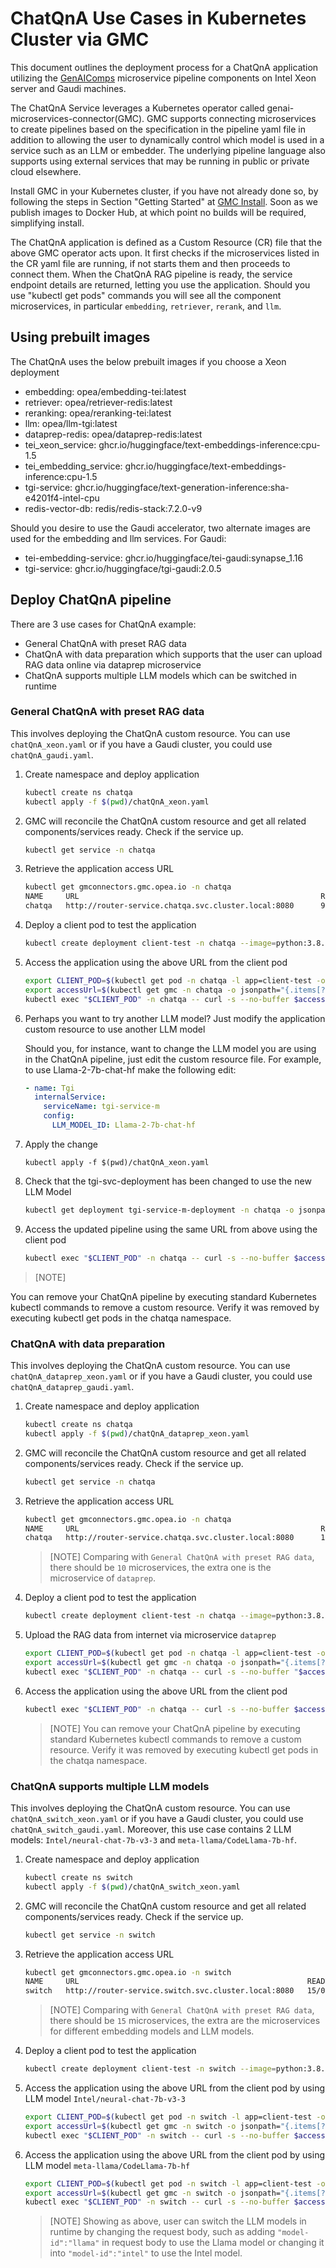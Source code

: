 # ChatQnA Use Cases in Kubernetes Cluster via GMC

This document outlines the deployment process for a ChatQnA application utilizing the [GenAIComps](https://github.com/opea-project/GenAIComps.git) microservice pipeline components on Intel Xeon server and Gaudi machines.

The ChatQnA Service leverages a Kubernetes operator called genai-microservices-connector(GMC). GMC supports connecting microservices to create pipelines based on the specification in the pipeline yaml file in addition to allowing the user to dynamically control which model is used in a service such as an LLM or embedder. The underlying pipeline language also supports using external services that may be running in public or private cloud elsewhere.

Install GMC in your Kubernetes cluster, if you have not already done so, by following the steps in Section "Getting Started" at [GMC Install](https://github.com/opea-project/GenAIInfra/tree/main/microservices-connector/README.md). Soon as we publish images to Docker Hub, at which point no builds will be required, simplifying install.

The ChatQnA application is defined as a Custom Resource (CR) file that the above GMC operator acts upon. It first checks if the microservices listed in the CR yaml file are running, if not starts them and then proceeds to connect them. When the ChatQnA RAG pipeline is ready, the service endpoint details are returned, letting you use the application. Should you use "kubectl get pods" commands you will see all the component microservices, in particular `embedding`, `retriever`, `rerank`, and `llm`.

## Using prebuilt images

The ChatQnA uses the below prebuilt images if you choose a Xeon deployment

- embedding: opea/embedding-tei:latest
- retriever: opea/retriever-redis:latest
- reranking: opea/reranking-tei:latest
- llm: opea/llm-tgi:latest
- dataprep-redis: opea/dataprep-redis:latest
- tei_xeon_service: ghcr.io/huggingface/text-embeddings-inference:cpu-1.5
- tei_embedding_service: ghcr.io/huggingface/text-embeddings-inference:cpu-1.5
- tgi-service: ghcr.io/huggingface/text-generation-inference:sha-e4201f4-intel-cpu
- redis-vector-db: redis/redis-stack:7.2.0-v9

Should you desire to use the Gaudi accelerator, two alternate images are used for the embedding and llm services.
For Gaudi:

- tei-embedding-service: ghcr.io/huggingface/tei-gaudi:synapse_1.16
- tgi-service: ghcr.io/huggingface/tgi-gaudi:2.0.5

## Deploy ChatQnA pipeline

There are 3 use cases for ChatQnA example:

- General ChatQnA with preset RAG data
- ChatQnA with data preparation which supports that the user can upload RAG data online via dataprep microservice
- ChatQnA supports multiple LLM models which can be switched in runtime

### General ChatQnA with preset RAG data

This involves deploying the ChatQnA custom resource. You can use `chatQnA_xeon.yaml` or if you have a Gaudi cluster, you could use `chatQnA_gaudi.yaml`.

1. Create namespace and deploy application

   ```sh
   kubectl create ns chatqa
   kubectl apply -f $(pwd)/chatQnA_xeon.yaml
   ```

2. GMC will reconcile the ChatQnA custom resource and get all related components/services ready. Check if the service up.

   ```sh
   kubectl get service -n chatqa
   ```

3. Retrieve the application access URL

   ```sh
   kubectl get gmconnectors.gmc.opea.io -n chatqa
   NAME     URL                                                      READY     AGE
   chatqa   http://router-service.chatqa.svc.cluster.local:8080      9/0/9     3m
   ```

4. Deploy a client pod to test the application

   ```sh
   kubectl create deployment client-test -n chatqa --image=python:3.8.13 -- sleep infinity
   ```

5. Access the application using the above URL from the client pod

   ```sh
   export CLIENT_POD=$(kubectl get pod -n chatqa -l app=client-test -o jsonpath={.items..metadata.name})
   export accessUrl=$(kubectl get gmc -n chatqa -o jsonpath="{.items[?(@.metadata.name=='chatqa')].status.accessUrl}")
   kubectl exec "$CLIENT_POD" -n chatqa -- curl -s --no-buffer $accessUrl  -X POST  -d '{"text":"What is the revenue of Nike in 2023?","parameters":{"max_new_tokens":17, "do_sample": true}}' -H 'Content-Type: application/json'
   ```

6. Perhaps you want to try another LLM model? Just modify the application custom resource to use another LLM model

   Should you, for instance, want to change the LLM model you are using in the ChatQnA pipeline, just edit the custom resource file.
   For example, to use Llama-2-7b-chat-hf make the following edit:

   ```yaml
   - name: Tgi
     internalService:
       serviceName: tgi-service-m
       config:
         LLM_MODEL_ID: Llama-2-7b-chat-hf
   ```

7. Apply the change

   ```
   kubectl apply -f $(pwd)/chatQnA_xeon.yaml
   ```

8. Check that the tgi-svc-deployment has been changed to use the new LLM Model

   ```sh
   kubectl get deployment tgi-service-m-deployment -n chatqa -o jsonpath="{.spec.template.spec.containers[*].env[?(@.name=='LLM_MODEL_ID')].value}"
   ```

9. Access the updated pipeline using the same URL from above using the client pod

   ```sh
   kubectl exec "$CLIENT_POD" -n chatqa -- curl -s --no-buffer $accessUrl -X POST -d '{"text":"What are the key features of Intel Gaudi?","parameters":{"max_new_tokens":17, "do_sample": true}}' -H 'Content-Type: application/json'
   ```

> [NOTE]

You can remove your ChatQnA pipeline by executing standard Kubernetes kubectl commands to remove a custom resource. Verify it was removed by executing kubectl get pods in the chatqa namespace.

### ChatQnA with data preparation

This involves deploying the ChatQnA custom resource. You can use `chatQnA_dataprep_xeon.yaml` or if you have a Gaudi cluster, you could use `chatQnA_dataprep_gaudi.yaml`.

1. Create namespace and deploy application

   ```sh
   kubectl create ns chatqa
   kubectl apply -f $(pwd)/chatQnA_dataprep_xeon.yaml
   ```

2. GMC will reconcile the ChatQnA custom resource and get all related components/services ready. Check if the service up.

   ```sh
   kubectl get service -n chatqa
   ```

3. Retrieve the application access URL

   ```sh
   kubectl get gmconnectors.gmc.opea.io -n chatqa
   NAME     URL                                                      READY     AGE
   chatqa   http://router-service.chatqa.svc.cluster.local:8080      10/0/10    3m
   ```

   > [NOTE]
   > Comparing with `General ChatQnA with preset RAG data`, there should be `10` microservices, the extra one is the microservice of `dataprep`.

4. Deploy a client pod to test the application

   ```sh
   kubectl create deployment client-test -n chatqa --image=python:3.8.13 -- sleep infinity
   ```

5. Upload the RAG data from internet via microservice `dataprep`

   ```sh
   export CLIENT_POD=$(kubectl get pod -n chatqa -l app=client-test -o jsonpath={.items..metadata.name})
   export accessUrl=$(kubectl get gmc -n chatqa -o jsonpath="{.items[?(@.metadata.name=='chatqa')].status.accessUrl}")
   kubectl exec "$CLIENT_POD" -n chatqa -- curl -s --no-buffer "$accessUrl/dataprep" -F 'link_list=["https://raw.githubusercontent.com/opea-project/GenAIInfra/main/microservices-connector/test/data/gaudi.txt"]' -H "Content-Type: multipart/form-data"
   ```

6. Access the application using the above URL from the client pod

   ```sh
   kubectl exec "$CLIENT_POD" -n chatqa -- curl -s --no-buffer $accessUrl  -X POST  '{"text":"What are the key features of Intel Gaudi?","parameters":{"max_new_tokens":100, "do_sample": true}}' -H 'Content-Type: application/json'
   ```

   > [NOTE]
   > You can remove your ChatQnA pipeline by executing standard Kubernetes kubectl commands to remove a custom resource. Verify it was removed by executing kubectl get pods in the chatqa namespace.

### ChatQnA supports multiple LLM models

This involves deploying the ChatQnA custom resource. You can use `chatQnA_switch_xeon.yaml` or if you have a Gaudi cluster, you could use `chatQnA_switch_gaudi.yaml`. Moreover, this use case contains 2 LLM models: `Intel/neural-chat-7b-v3-3` and `meta-llama/CodeLlama-7b-hf`.

1. Create namespace and deploy application

   ```sh
   kubectl create ns switch
   kubectl apply -f $(pwd)/chatQnA_switch_xeon.yaml
   ```

2. GMC will reconcile the ChatQnA custom resource and get all related components/services ready. Check if the service up.

   ```sh
   kubectl get service -n switch
   ```

3. Retrieve the application access URL

   ```sh
   kubectl get gmconnectors.gmc.opea.io -n switch
   NAME     URL                                                   READY     AGE
   switch   http://router-service.switch.svc.cluster.local:8080   15/0/15   83s
   ```

   > [NOTE]
   > Comparing with `General ChatQnA with preset RAG data`, there should be `15` microservices, the extra are the microservices for different embedding models and LLM models.

4. Deploy a client pod to test the application

   ```sh
   kubectl create deployment client-test -n switch --image=python:3.8.13 -- sleep infinity
   ```

5. Access the application using the above URL from the client pod by using LLM model `Intel/neural-chat-7b-v3-3`

   ```sh
   export CLIENT_POD=$(kubectl get pod -n switch -l app=client-test -o jsonpath={.items..metadata.name})
   export accessUrl=$(kubectl get gmc -n switch -o jsonpath="{.items[?(@.metadata.name=='switch')].status.accessUrl}")
   kubectl exec "$CLIENT_POD" -n switch -- curl -s --no-buffer $accessUrl  -X POST  -d '{"text":"What are the key features of Intel Gaudi?", "model-id":"intel", "embedding-model-id":"small", "parameters":{"max_new_tokens":50, "do_sample": true}}' -H 'Content-Type: application/json'
   ```

6. Access the application using the above URL from the client pod by using LLM model `meta-llama/CodeLlama-7b-hf`

   ```sh
   export CLIENT_POD=$(kubectl get pod -n switch -l app=client-test -o jsonpath={.items..metadata.name})
   export accessUrl=$(kubectl get gmc -n switch -o jsonpath="{.items[?(@.metadata.name=='switch')].status.accessUrl}")
   kubectl exec "$CLIENT_POD" -n switch -- curl -s --no-buffer $accessUrl  -X POST  -d '{"text":"What are the key features of Intel Gaudi?", "model-id":"llama", "embedding-model-id":"small", "parameters":{"max_new_tokens":50, "do_sample": true}}' -H 'Content-Type: application/json'
   ```

   > [NOTE]
   > Showing as above, user can switch the LLM models in runtime by changing the request body, such as adding `"model-id":"llama"` in request body to use the Llama model or changing it into `"model-id":"intel"` to use the Intel model.
